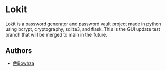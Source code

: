 # Lokit

Lokit is a password generator and password vault project made in python using bcrypt, cryptography, sqlite3, and flask. This is the GUI update test branch that will be merged to main in the future.

## Authors

- [@Bowhza](https://www.github.com/Bowhza)